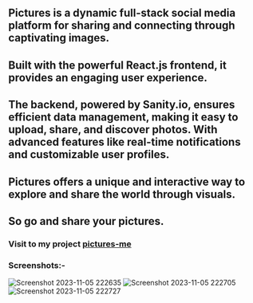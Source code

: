 ## Pictures is a dynamic full-stack social media platform for sharing and connecting through captivating images.
## Built with the powerful React.js frontend, it provides an engaging user experience.
## The backend, powered by Sanity.io, ensures efficient data management, making it easy to upload, share, and discover photos. With advanced features like real-time notifications and customizable user profiles. 
## Pictures offers a unique and interactive way to explore and share the world through visuals.
## So go and share your pictures.

### Visit to my project [pictures-me](https://pictures-me.netlify.app)

### Screenshots:-
![Screenshot 2023-11-05 222635](https://github.com/amanr-dev/pictures_app/assets/124811276/1d607f08-8786-435a-a5b2-133a5eba8e20)
![Screenshot 2023-11-05 222705](https://github.com/amanr-dev/pictures_app/assets/124811276/3d55dc3f-6ae5-4f42-93b1-e67e902d609e)
![Screenshot 2023-11-05 222727](https://github.com/amanr-dev/pictures_app/assets/124811276/f5a2900f-c0e3-4fee-8cd5-ea513eda3d00)

